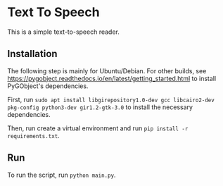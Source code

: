 # Text To Speech
This is a simple text-to-speech reader.

## Installation
The following step is mainly for Ubuntu/Debian. For other builds, see
https://pygobject.readthedocs.io/en/latest/getting_started.html
to install PyGObject's dependencies.

First, run `sudo apt install libgirepository1.0-dev gcc libcairo2-dev pkg-config python3-dev gir1.2-gtk-3.0`
to install the necessary dependencies.

Then, run create a virtual environment and run `pip install -r requirements.txt`.

## Run
To run the script, run `python main.py`.
